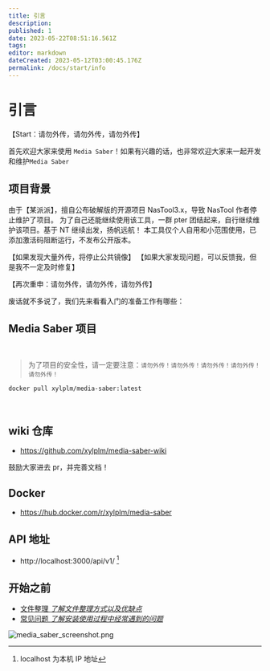 ```yaml
---
title: 引言
description:
published: 1
date: 2023-05-22T08:51:16.561Z
tags:
editor: markdown
dateCreated: 2023-05-12T03:00:45.176Z
permalink: /docs/start/info
---
```


# 引言

【Start：请勿外传，请勿外传，请勿外传】

首先欢迎大家来使用 `Media Saber`！如果有兴趣的话，也非常欢迎大家来一起开发和维护`Media Saber`

## 项目背景

由于【某派派】，擅自公布破解版的开源项目 NasTool3.x，导致 NasTool 作者停止维护了项目。
为了自己还能继续使用该工具，一群 pter 团结起来，自行继续维护该项目。基于 NT 继续出发，扬帆远航！
本工具仅个人自用和小范围使用，已添加激活码阻断运行，不发布公开版本。

【如果发现大量外传，将停止公共镜像】
【如果大家发现问题，可以反馈我，但是我不一定及时修复】

【再次重申：请勿外传，请勿外传，请勿外传】

废话就不多说了，我们先来看看入门的准备工作有哪些：

## Media Saber 项目

</br>

> 为了项目的安全性，请一定要注意：`请勿外传！请勿外传！请勿外传！请勿外传！请勿外传！`

```shell
docker pull xylplm/media-saber:latest
```

</br>

## wiki 仓库

- https://github.com/xylplm/media-saber-wiki

鼓励大家进去 pr，并完善文档！
</br>

## Docker

- https://hub.docker.com/r/xylplm/media-saber
  </br>

## API 地址

- http://localhost:3000/api/v1/ [^1]
  </br>

## 开始之前

- [文件整理 _了解文件整理方式以及优缺点_](/docs/other/glossary/#转移方式)
- [常见问题 _了解安装使用过程中经常遇到的问题_](/docs/start/problem/)

![media_saber_screenshot.png](./images/media_saber_screenshot.png)

[^1]: localhost 为本机 IP 地址
